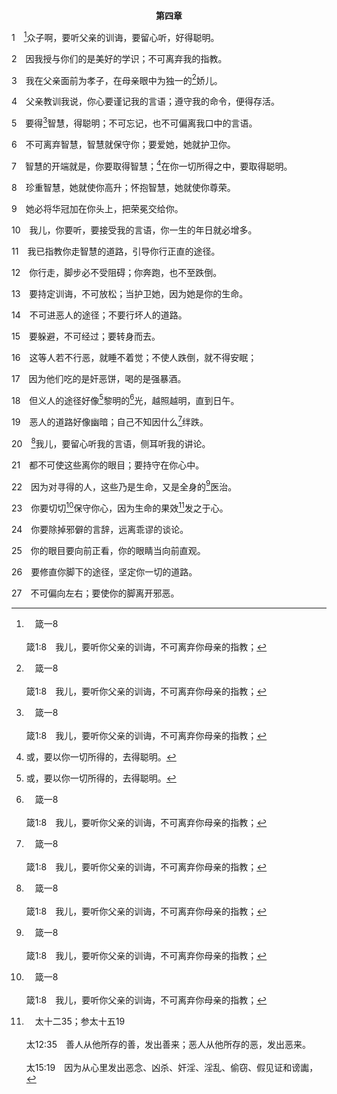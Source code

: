 <p style="text-align:center;font-weight:bold;">第四章</p>

1　[^a]众子啊，要听父亲的训诲，要留心听，好得聪明。

[^a]:　箴一8<br><br>箴1:8　我儿，要听你父亲的训诲，不可离弃你母亲的指教；

2　因我授与你们的是美好的学识；不可离弃我的指教。

3　我在父亲面前为孝子，在母亲眼中为独一的[^a]娇儿。

[^a]:　代上二九1<br><br>代上29:1　大卫王对全会众说，我儿子所罗门是神特选的，还年幼娇嫩；这工程甚大，因这宫殿不是为人，乃是为耶和华神建造的。

4　父亲教训我说，你心要谨记我的言语；遵守我的命令，便得存活。

5　要得[^a]智慧，得聪明；不可忘记，也不可偏离我口中的言语。

[^a]:　箴二2<br><br>箴2:2　侧耳听智慧，倾心求聪明；

6　不可离弃智慧，智慧就保守你；要爱她，她就护卫你。

7　智慧的开端就是，你要取得智慧；[^1]在你一切所得之中，要取得聪明。

[^1]:或，要以你一切所得的，去得聪明。

8　珍重智慧，她就使你高升；怀抱智慧，她就使你尊荣。

9　她必将华冠加在你头上，把荣冕交给你。

10　我儿，你要听，要接受我的言语，你一生的年日就必增多。

11　我已指教你走智慧的道路，引导你行正直的途径。

12　你行走，脚步必不受阻碍；你奔跑，也不至跌倒。

13　要持定训诲，不可放松；当护卫她，因为她是你的生命。

14　不可进恶人的途径；不要行坏人的道路。

15　要躲避，不可经过；要转身而去。

16　这等人若不行恶，就睡不着觉；不使人跌倒，就不得安眠；

17　因为他们吃的是奸恶饼，喝的是强暴酒。

18　但义人的途径好像[^1]黎明的[^a]光，越照越明，直到日午。

[^1]:黎明的光，就是日出，表征基督的来临(路一78，彼后一19)。这表号也可表征我们每早晨得复兴。基督徒的生活就像日头出现(士五31，太十三43)。我们基督徒该跟随太阳，每早晨得复兴并有新的起头。然后我们该继续上升，越照越明，直到日午。

[^a]:　士五31；撒下二三4；但十二3；太十三43<br><br>士5:31　耶和华啊，愿你的仇敌都这样灭亡。愿爱你的人如日头出现，光辉烈烈。这样，那地太平四十年。<br><br>撒下23:4　必像日出的晨光，如无云的早晨，如雨后的晴光，使地发生嫩草。<br><br>但12:3　通达人必发光，如同穹苍的光辉；那使多人归义的，必发光如星，直到永永远远。<br><br>太13:43　那时，义人在他们父的国里，要发光如同太阳。有耳可听的，就应当听。

19　恶人的道路好像幽暗；自己不知因什么[^a]绊跌。

[^a]:　约壹二10<br><br>约壹2:10　那爱他弟兄的，就住在光中，在他并没有绊跌的缘由；

20　[^a]我儿，要留心听我的言语，侧耳听我的讲论。

[^a]:　箴五1<br><br>箴5:1　我儿，要留心听我的智慧，侧耳听我的聪明，

21　都不可使这些离你的眼目；要持守在你心中。

22　因为对寻得的人，这些乃是生命，又是全身的[^a]医治。

[^a]:　箴十二18；十三17；十六24<br><br>箴12:18　有人说话浮躁，如刀刺人；智慧人的舌头却能医治人。<br><br>箴13:17　奸恶的使者必陷在祸患里；忠信的使臣却能医治人。<br><br>箴16:24　良言如同蜂房，使魂觉甘甜，使骨得医治。

23　你要切切[^a]保守你心，因为生命的果效[^b]发之于心。

[^a]:　参申四9；腓四7；帖前三13<br><br>申4:9　你只要谨慎，殷勤护卫你的魂，免得忘记你亲眼所看见的事，又免得这些事在你一生的日子离开你的心；总要传给你的子子孙孙。<br><br>腓4:7　神那超越人所能理解的平安，必在基督耶稣里，保卫你们的心怀意念。<br><br>帖前3:13　好使你们的心，当我们主耶稣同祂众圣徒来临的时候，在我们的神与父面前，得以坚固，在圣别上无可指摘。

[^b]:　太十二35；参太十五19<br><br>太12:35　善人从他所存的善，发出善来；恶人从他所存的恶，发出恶来。<br><br>太15:19　因为从心里发出恶念、凶杀、奸淫、淫乱、偷窃、假见证和谤讟，

24　你要除掉邪僻的言辞，远离乖谬的谈论。

25　你的眼目要向前正看，你的眼睛当向前直观。

26　要修直你脚下的途径，坚定你一切的道路。

27　不可偏向左右；要使你的脚离开邪恶。
